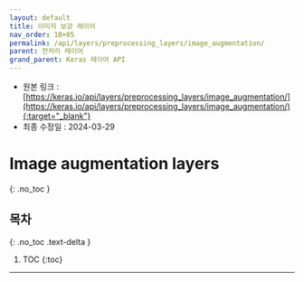 ```yaml
---
layout: default
title: 이미지 보강 레이어
nav_order: 10+05
permalink: /api/layers/preprocessing_layers/image_augmentation/
parent: 전처리 레이어
grand_parent: Keras 레이어 API
---
```


* 원본 링크 : [https://keras.io/api/layers/preprocessing_layers/image_augmentation/](https://keras.io/api/layers/preprocessing_layers/image_augmentation/){:target="_blank"}
* 최종 수정일 : 2024-03-29

# Image augmentation layers
{: .no_toc }

## 목차
{: .no_toc .text-delta }

1. TOC
{:toc}

---
